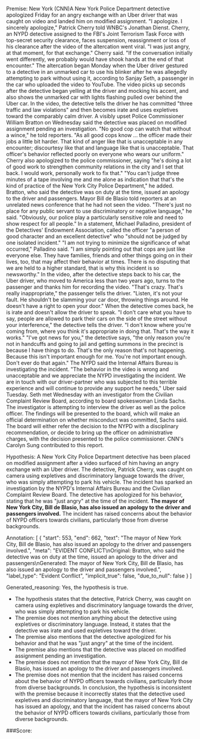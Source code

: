 
Premise:
New York (CNN)A New York Police Department detective apologized Friday for an angry exchange with an Uber driver that was caught on video and landed him on modified assignment. "I apologize. I sincerely apologize," Patrick Cherry told WNBC's Jonathan Dienst. Cherry, an NYPD detective assigned to the FBI's Joint Terrorism Task Force with top-secret security clearance, faces suspension, reassignment or loss of his clearance after the video of the altercation went viral. "I was just angry, at that moment, for that exchange." Cherry said. "If the conversation initially went differently, we probably would have shook hands at the end of that encounter." The altercation began Monday when the Uber driver gestured to a detective in an unmarked car to use his blinker after he was allegedly attempting to park without using it, according to Sanjay Seth, a passenger in the car who uploaded the video to YouTube. The video picks up seconds after the detective began yelling at the driver and mocking his accent, and also shows the unmarked car with lights flashing pulled over behind the Uber car. In the video, the detective tells the driver he has committed "three traffic and law violations"  and then becomes irate and uses expletives toward the comparably calm driver. A visibly upset Police Commissioner William Bratton on Wednesday said the detective was placed on modified assignment pending an investigation. "No good cop can watch that without a wince," he told reporters. "As all good cops know ... the officer made their jobs a little bit harder. That kind of anger like that is unacceptable in any encounter; discourtesy like that and language like that is unacceptable. That officer's behavior reflected poorly on everyone who wears our uniform." Cherry also apologized to the police commissioner, saying "he's doing a lot of good work to strengthen community relations in the city and I set that back. I would work, personally work to fix that." "You can't judge three minutes of a tape involving me and me alone as indication that that's the kind of practice of the New York City Police Department," he added. Bratton, who said the detective was on duty at the time, issued an apology to the driver and passengers. Mayor Bill de Blasio told reporters at an unrelated news conference that he had not seen the video. "There's just no place for any public servant to use discriminatory or negative language," he said. "Obviously, our police play a particularly sensitive role and need to show respect for all people." In a statement, Michael Palladino, president of the Detectives' Endowment Association, called the officer "a person of good character and an excellent detective" who "should not be judged by one isolated incident." "I am not trying to minimize the significance of what occurred," Palladino said. "I am simply pointing out that cops are just like everyone else. They have families, friends and other things going on in their lives, too, that may affect their behavior at times. There is no disputing that we are held to a higher standard, that is why this incident is so newsworthy." In the video, after the detective steps back to his car, the Uber driver, who moved to America less than two years ago, turns to the passenger and thanks him for recording the video. "That's crazy. That's really inappropriate," the passenger tells the driver. "Listen, it's not your fault. He shouldn't be slamming your car door, throwing things around. He doesn't have a right to open your door." When the detective comes back, he is irate and doesn't allow the driver to speak. "I don't care what you have to say, people are allowed to park their cars on the side of the street without your interference," the detective tells the driver. "I don't know where you're coming from, where you think it's appropriate in doing that. That's the way it works." "I've got news for you," the detective says, "the only reason you're not in handcuffs and going to jail and getting summons in the precinct is because I have things to do. That's the only reason that's not happening. Because this isn't important enough for me. You're not important enough. Don't ever do that again." The NYPD said the Internal Affairs Bureau is investigating the incident. "The behavior in the video is wrong and unacceptable and we appreciate the NYPD investigating the incident. We are in touch with our driver-partner who was subjected to this terrible experience and will continue to provide any support he needs," Uber said Tuesday. Seth met Wednesday with an investigator from the Civilian Complaint Review Board, according to board spokeswoman Linda Sachs. The investigator is attempting to interview the driver as well as the police officer. The findings will be presented to the board, which will make an official determination on whether misconduct was committed, Sachs said. The board will either refer the decision to the NYPD with a disciplinary recommendation, or decide to bring up the officer on administrative charges, with the decision presented to the police commissioner. CNN's Carolyn Sung contributed to this report.


Hypothesis:
A New York City Police Department detective has been placed on modified assignment after a video surfaced of him having an angry exchange with an Uber driver. The detective, Patrick Cherry, was caught on camera using expletives and discriminatory language towards the driver, who was simply attempting to park his vehicle. The incident has sparked an investigation by the NYPD's Internal Affairs Bureau and the Civilian Complaint Review Board. The detective has apologized for his behavior, stating that he was "just angry" at the time of the incident. **The mayor of New York City, Bill de Blasio, has also issued an apology to the driver and passengers involved.** The incident has raised concerns about the behavior of NYPD officers towards civilians, particularly those from diverse backgrounds.

Annotation:
[
  {
    "start": 553,
    "end": 662,
    "text": "The mayor of New York City, Bill de Blasio, has also issued an apology to the driver and passengers involved.",
    "meta": "EVIDENT CONFLICT\nOriginal:  Bratton, who said the detective was on duty at the time, issued an apology to the driver and passengers\nGenerated: The mayor of New York City, Bill de Blasio, has also issued an apology to the driver and passengers involved.",
    "label_type": "Evident Conflict",
    "implicit_true": false,
    "due_to_null": false
  }
]

Generated_reasoning:
Yes, the hypothesis is true. 
- The hypothesis states that the detective, Patrick Cherry, was caught on camera using expletives and discriminatory language towards the driver, who was simply attempting to park his vehicle. 
- The premise does not mention anything about the detective using expletives or discriminatory language. Instead, it states that the detective was irate and used expletives toward the driver. 
- The premise also mentions that the detective apologized for his behavior and that he was "just angry" at the time of the incident. 
- The premise also mentions that the detective was placed on modified assignment pending an investigation. 
- The premise does not mention that the mayor of New York City, Bill de Blasio, has issued an apology to the driver and passengers involved. 
- The premise does not mention that the incident has raised concerns about the behavior of NYPD officers towards civilians, particularly those from diverse backgrounds. In conclusion, the hypothesis is inconsistent with the premise because it incorrectly states that the detective used expletives and discriminatory language, that the mayor of New York City has issued an apology, and that the incident has raised concerns about the behavior of NYPD officers towards civilians, particularly those from diverse backgrounds.

###Score:
